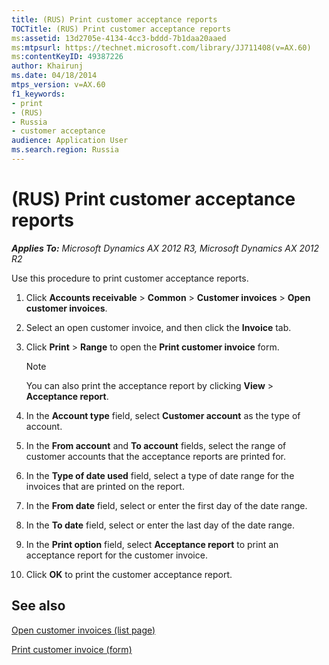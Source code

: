 ```yaml
---
title: (RUS) Print customer acceptance reports
TOCTitle: (RUS) Print customer acceptance reports
ms:assetid: 13d2705e-4134-4cc3-bddd-7b1daa20aaed
ms:mtpsurl: https://technet.microsoft.com/library/JJ711408(v=AX.60)
ms:contentKeyID: 49387226
author: Khairunj
ms.date: 04/18/2014
mtps_version: v=AX.60
f1_keywords:
- print
- (RUS)
- Russia
- customer acceptance
audience: Application User
ms.search.region: Russia
---
```


# (RUS) Print customer acceptance reports 


_**Applies To:** Microsoft Dynamics AX 2012 R3, Microsoft Dynamics AX 2012 R2_

Use this procedure to print customer acceptance reports.

1.  Click **Accounts receivable** \> **Common** \> **Customer invoices** \> **Open customer invoices**.

2.  Select an open customer invoice, and then click the **Invoice** tab.

3.  Click **Print** \> **Range** to open the **Print customer invoice** form.
    

    > [!NOTE]
    > <P>You can also print the acceptance report by clicking <STRONG>View</STRONG> &gt; <STRONG>Acceptance report</STRONG>.</P>



4.  In the **Account type** field, select **Customer account** as the type of account.

5.  In the **From account** and **To account** fields, select the range of customer accounts that the acceptance reports are printed for.

6.  In the **Type of date used** field, select a type of date range for the invoices that are printed on the report.

7.  In the **From date** field, select or enter the first day of the date range.

8.  In the **To date** field, select or enter the last day of the date range.

9.  In the **Print option** field, select **Acceptance report** to print an acceptance report for the customer invoice.

10. Click **OK** to print the customer acceptance report.

## See also

[Open customer invoices (list page)](https://technet.microsoft.com/library/hh454994\(v=ax.60\))

[Print customer invoice (form)](https://technet.microsoft.com/library/hh242517\(v=ax.60\))

  


